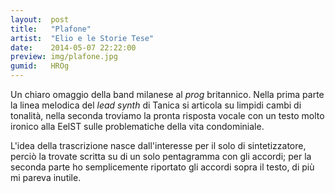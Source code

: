 ```yaml
---
layout:  post
title:   "Plafone"
artist:  "Elio e le Storie Tese"
date:    2014-05-07 22:22:00
preview: img/plafone.jpg
gumid:   HROg
---
```


Un chiaro omaggio della band milanese al *prog* britannico. Nella prima parte
la linea melodica del *lead synth* di Tanica si articola su limpidi cambi di
tonalità, nella seconda troviamo la pronta risposta vocale con un testo molto
ironico alla EelST sulle problematiche della vita condominiale.

L'idea della trascrizione nasce dall'interesse per il solo di sintetizzatore,
perciò la trovate scritta su di un solo pentagramma con gli accordi; per la
seconda parte ho semplicemente riportato gli accordi sopra il testo, di più mi
pareva inutile.

<!-- vim: set tw=79 spell spelllang=it: -->
